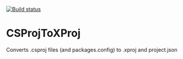 [![Build status](https://ci.appveyor.com/api/projects/status/9lvn8n52yq4oc663/branch/master?svg=true)](https://ci.appveyor.com/project/OctopusDeploy/csprojtoxproj/branch/master)

# CSProjToXProj
Converts .csproj files (and packages.config) to .xproj and project.json

